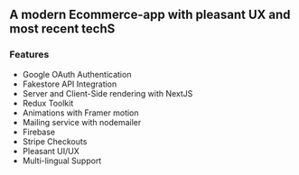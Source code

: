 ## A modern Ecommerce-app with pleasant UX and most recent techS

### Features
- Google OAuth Authentication
- Fakestore API Integration
- Server and Client-Side rendering with NextJS
- Redux Toolkit
- Animations with Framer motion 
- Mailing service with nodemailer
- Firebase
- Stripe Checkouts
- Pleasant UI/UX
- Multi-lingual Support

